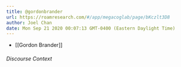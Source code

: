 ```yaml
---
title: @gordonbrander
url: https://roamresearch.com/#/app/megacoglab/page/bKczlt3D8
author: Joel Chan
date: Mon Sep 21 2020 00:07:13 GMT-0400 (Eastern Daylight Time)
---
```


- [[Gordon Brander]]

###### Discourse Context


